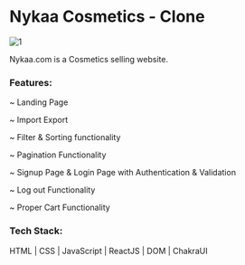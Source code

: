 <h1>Nykaa Cosmetics  - Clone </h1>

![1](https://drive.google.com/file/d/10RYYQIhDJa6_UPAboy2Tuud5O0tTQ4XJ/view?usp=share_link)


Nykaa.com is a Cosmetics selling website.

<h3>Features:</h3>

~ Landing Page

~ Import Export 

~ Filter & Sorting functionality

~ Pagination Functionality

~ Signup Page & Login Page with Authentication & Validation

~ Log out Functionality

~ Proper Cart Functionality

<h3>Tech Stack:</h3> 

HTML | CSS | JavaScript | ReactJS | DOM | ChakraUI
